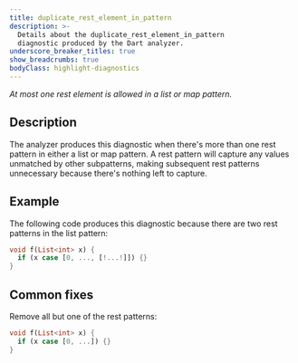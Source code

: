 ```yaml
---
title: duplicate_rest_element_in_pattern
description: >-
  Details about the duplicate_rest_element_in_pattern
  diagnostic produced by the Dart analyzer.
underscore_breaker_titles: true
show_breadcrumbs: true
bodyClass: highlight-diagnostics
---
```


_At most one rest element is allowed in a list or map pattern._

## Description

The analyzer produces this diagnostic when there's more than one rest
pattern in either a list or map pattern. A rest pattern will capture any
values unmatched by other subpatterns, making subsequent rest patterns
unnecessary because there's nothing left to capture.

## Example

The following code produces this diagnostic because there are two rest
patterns in the list pattern:

```dart
void f(List<int> x) {
  if (x case [0, ..., [!...!]]) {}
}
```

## Common fixes

Remove all but one of the rest patterns:

```dart
void f(List<int> x) {
  if (x case [0, ...]) {}
}
```
